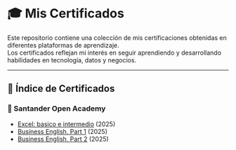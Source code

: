 # 🎓 Mis Certificados

Este repositorio contiene una colección de mis certificaciones obtenidas en diferentes plataformas de aprendizaje.  
Los certificados reflejan mi interés en seguir aprendiendo y desarrollando habilidades en tecnología, datos y negocios.

---

## 📑 Índice de Certificados

### 🔹 Santander Open Academy
- [Excel: basico e intermedio](Santander/Excel_Eduardo_Niño.pdf) (2025)
- [Business English, Part 1](Santander/Business_EP1_Eduardo_Niño.pdf) (2025)
- [Business English, Part 2](Santander/Business_EP2_Eduardo_Niño.pdf) (2025)

